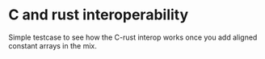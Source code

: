 # C and rust interoperability

Simple testcase to see how the C-rust interop works once you add aligned constant arrays in the mix.


